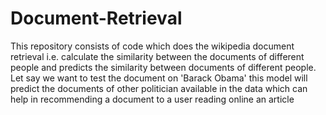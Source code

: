 # Document-Retrieval
This repository consists of code which does the wikipedia document retrieval i.e. calculate the similarity between the documents of different people and predicts the similarity between documents of different people. Let say we want to test the document on 'Barack Obama' this model will predict the documents of other politician available in the data which can help in recommending a document to a user reading online an article
